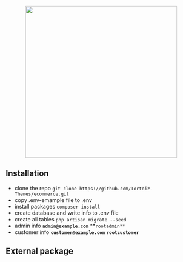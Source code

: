 <p align="center"><img src="https://res.cloudinary.com/dtfbvvkyp/image/upload/v1566331377/laravel-logolockup-cmyk-red.svg" width="400"></p>

## Installation 

- clone the repo `git clone https://github.com/Tortoiz-Themes/ecommerce.git`
- copy .env-emample file to .env
- install packages `composer install`
- create database and write info to .env file
- create all tables `php artisan migrate --seed`
- admin info **`admin@example.com`** **`rootadmin**`
- customer info **`customer@example.com`** **`rootcustomer`**

## External package



